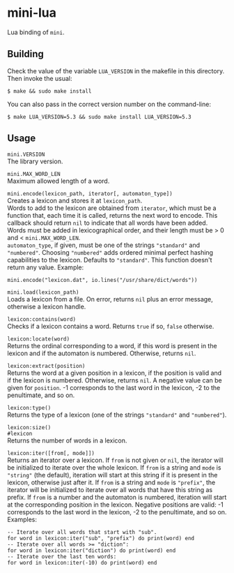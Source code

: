 # mini-lua

Lua binding of `mini`.

## Building

Check the value of the variable `LUA_VERSION` in the makefile in this directory.
Then invoke the usual:

    $ make && sudo make install

You can also pass in the correct version number on the command-line:

    $ make LUA_VERSION=5.3 && sudo make install LUA_VERSION=5.3

## Usage

`mini.VERSION`  
The library version.

`mini.MAX_WORD_LEN`  
Maximum allowed length of a word.

`mini.encode(lexicon_path, iterator[, automaton_type])`  
Creates a lexicon and stores it at `lexicon_path`.  
Words to add to the lexicon are obtained from `iterator`, which must be a
function that, each time it is called, returns the next word to encode. This
callback should return `nil` to indicate that all words have been added. Words
must be added in lexicographical order, and their length must be > 0 and <
`mini.MAX_WORD_LEN`.  
`automaton_type`, if given, must be one of the strings `"standard"` and
`"numbered"`. Choosing `"numbered"` adds ordered minimal perfect hashing
capabilities to the lexicon. Defaults to `"standard"`. This function doesn't
return any value. Example:

    mini.encode("lexicon.dat", io.lines("/usr/share/dict/words"))

`mini.load(lexicon_path)`  
Loads a lexicon from a file. On error, returns `nil` plus an error message,
otherwise a lexicon handle.

`lexicon:contains(word)`  
Checks if a lexicon contains a word. Returns `true` if so, `false` otherwise.

`lexicon:locate(word)`  
Returns the ordinal corresponding to a word, if this word is present in the
lexicon and if the automaton is numbered. Otherwise, returns `nil`.

`lexicon:extract(position)`  
Returns the word at a given position in a lexicon, if the position is valid and
if the lexicon is numbered. Otherwise, returns `nil`. A negative value can be
given for `position`. -1 corresponds to the last word in the lexicon, -2 to the
penultimate, and so on.

`lexicon:type()`  
Returns the type of a lexicon (one of the strings `"standard"` and `"numbered"`).

`lexicon:size()`  
`#lexicon`  
Returns the number of words in a lexicon.

`lexicon:iter([from[, mode]])`  
Returns an iterator over a lexicon. If `from` is not given or `nil`, the
iterator will be initialized to iterate over the whole lexicon. If `from` is a
string and `mode` is `"string"` (the default), iteration will start at this
string if it is present in the lexicon, otherwise just after it. If `from` is a
string and `mode` is `"prefix"`, the iterator will be initialized to iterate
over all words that have this string as prefix. If `from` is a number and the
automaton is numbered, iteration will start at the corresponding position in the
lexicon. Negative positions are valid: -1 corresponds to the last word in the
lexicon, -2 to the penultimate, and so on.  
Examples:

    -- Iterate over all words that start with "sub".
    for word in lexicon:iter("sub", "prefix") do print(word) end
    -- Iterate over all words >= "diction":
    for word in lexicon:iter("diction") do print(word) end
    -- Iterate over the last ten words:
    for word in lexicon:iter(-10) do print(word) end

